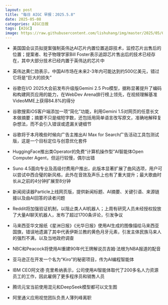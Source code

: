 ```yaml
---
layout: post
title: "每日 AIGC 早报：2025.5.8"
date: 2025-05-08
categories: AIGC日报
tags: [AIGC]
image: https://raw.githubusercontent.com/lishuhang/img/master/2025/05/0508-d.jpg
---
```


- 美国国会议员拟提案强制英伟达AI芯片内置位置追踪技术，监控芯片出售后的位置；提案者、粒子物理学家Bill Foster表示追踪芯片售出后的技术已经存在，其中大部分技术已经内置于英伟达的芯片中

- 英伟达黄仁勋表示，中国AI市场在未来2-3年内可能达到约500亿美元，错过它将是“巨大的损失”

- 谷歌在I/O 2025大会前发布升级版Gemini 2.5 Pro模型，据称显著提升了编码和构建网页应用的能力，在WebDev Arena排行榜上领先，在视频理解基准VideoMME上获得84.8%的得分

- 谷歌搜索iOS客户端添加一项“简化”功能，利用Gemini 1.5对网页的任意长文本做摘要；摘要不只是缩短字数，还包括用简单语言改写原文，准确地解释复杂想法，而不会引入错误或遗漏关键细节

- 谷歌将于本月晚些时候向广告主推出AI Max for Search广告活动工具包测试版，这是一个目标定位与创意优化套件

- HuggingFace推出类Operator的免费“计算机操作型”AI智能体Open Computer Agent，但运行较慢，偶尔出错

- Suno 4.5面向专业及高级付费用户推出，此版本显著扩展了曲风选项，用户可以尝试中西合璧的新风格，此外在音效及声乐上也有了重大提升；最大歌曲时长从之前的4分钟扩展至8分钟

- 新闻阅读器Particle上线网页版，提供新闻标题、AI摘要、关键引语、来源链接以及由AI回答的读者问题

- Reddit将加强验证机制，以阻止类人AI机器人；上周有研究人员未经授权投放了大量AI聊天机器人，发布了超过1700条评论，引发争议

- 马来西亚华文报纸《星洲日报》《光华日报》使用AI生成的图像描绘马来西亚国旗，错误地遗漏了其中代表伊斯兰教的黄色月牙元素，引发主体民族马来人的强烈不满，以及当地政府调查

- NBC和Peacock将使用AI重建90年代王牌解说员吉姆·法根为NBA报道的配音

- 亚马逊正在开发一个名为“Kiro”的秘密项目，传为AI编程智能体

- IBM CEO阿文德·克里希纳表示，公司使用AI智能体取代了200多名人力资源员工的工作，因此雇佣了更多程序员和销售人员

- 腾讯元宝当前使用混元和DeepSeek模型都可以文生图

- 阿里通义应用视觉团队负责人薄列峰离职